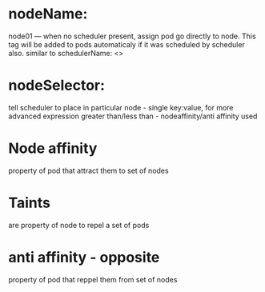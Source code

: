 # nodeName: 
node01 —  when no scheduler present, assign pod go directly to node. This tag will be added to pods automaticaly if it was scheduled by scheduler also.
similar to schedulerName: <>

# nodeSelector: 
tell scheduler to place in particular node - single key:value, for more advanced expression greater than/less than - nodeaffinity/anti affinity used

# Node affinity
property of pod that attract them to set of nodes

# Taints 
are property of node to repel a set of pods

# anti affinity - opposite
property of pod that reppel them from set of nodes


